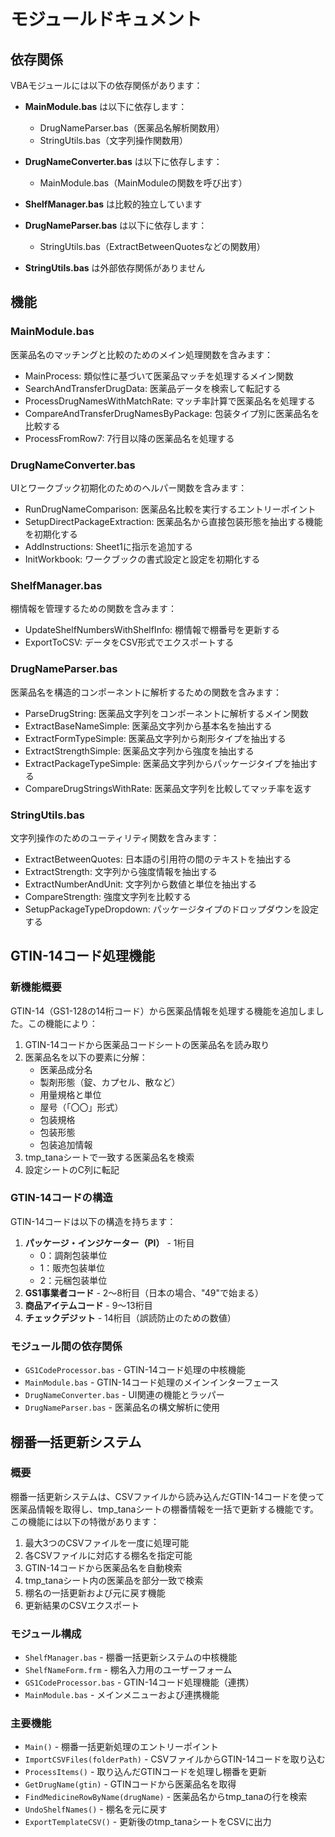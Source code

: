 # モジュールドキュメント

## 依存関係

VBAモジュールには以下の依存関係があります：

- **MainModule.bas** は以下に依存します：
  - DrugNameParser.bas（医薬品名解析関数用）
  - StringUtils.bas（文字列操作関数用）

- **DrugNameConverter.bas** は以下に依存します：
  - MainModule.bas（MainModuleの関数を呼び出す）

- **ShelfManager.bas** は比較的独立しています

- **DrugNameParser.bas** は以下に依存します：
  - StringUtils.bas（ExtractBetweenQuotesなどの関数用）

- **StringUtils.bas** は外部依存関係がありません

## 機能

### MainModule.bas
医薬品名のマッチングと比較のためのメイン処理関数を含みます：
- MainProcess: 類似性に基づいて医薬品マッチを処理するメイン関数
- SearchAndTransferDrugData: 医薬品データを検索して転記する
- ProcessDrugNamesWithMatchRate: マッチ率計算で医薬品名を処理する
- CompareAndTransferDrugNamesByPackage: 包装タイプ別に医薬品名を比較する
- ProcessFromRow7: 7行目以降の医薬品名を処理する

### DrugNameConverter.bas
UIとワークブック初期化のためのヘルパー関数を含みます：
- RunDrugNameComparison: 医薬品名比較を実行するエントリーポイント
- SetupDirectPackageExtraction: 医薬品名から直接包装形態を抽出する機能を初期化する
- AddInstructions: Sheet1に指示を追加する
- InitWorkbook: ワークブックの書式設定と設定を初期化する

### ShelfManager.bas
棚情報を管理するための関数を含みます：
- UpdateShelfNumbersWithShelfInfo: 棚情報で棚番号を更新する
- ExportToCSV: データをCSV形式でエクスポートする

### DrugNameParser.bas
医薬品名を構造的コンポーネントに解析するための関数を含みます：
- ParseDrugString: 医薬品文字列をコンポーネントに解析するメイン関数
- ExtractBaseNameSimple: 医薬品文字列から基本名を抽出する
- ExtractFormTypeSimple: 医薬品文字列から剤形タイプを抽出する
- ExtractStrengthSimple: 医薬品文字列から強度を抽出する
- ExtractPackageTypeSimple: 医薬品文字列からパッケージタイプを抽出する
- CompareDrugStringsWithRate: 医薬品文字列を比較してマッチ率を返す

### StringUtils.bas
文字列操作のためのユーティリティ関数を含みます：
- ExtractBetweenQuotes: 日本語の引用符の間のテキストを抽出する
- ExtractStrength: 文字列から強度情報を抽出する
- ExtractNumberAndUnit: 文字列から数値と単位を抽出する
- CompareStrength: 強度文字列を比較する
- SetupPackageTypeDropdown: パッケージタイプのドロップダウンを設定する

## GTIN-14コード処理機能

### 新機能概要
GTIN-14（GS1-128の14桁コード）から医薬品情報を処理する機能を追加しました。この機能により：

1. GTIN-14コードから医薬品コードシートの医薬品名を読み取り
2. 医薬品名を以下の要素に分解：
   - 医薬品成分名
   - 製剤形態（錠、カプセル、散など）
   - 用量規格と単位
   - 屋号（「〇〇」形式）
   - 包装規格
   - 包装形態
   - 包装追加情報
3. tmp_tanaシートで一致する医薬品名を検索
4. 設定シートのC列に転記

### GTIN-14コードの構造
GTIN-14コードは以下の構造を持ちます：
1. **パッケージ・インジケーター（PI）** - 1桁目
   - 0：調剤包装単位
   - 1：販売包装単位
   - 2：元梱包装単位
2. **GS1事業者コード** - 2～8桁目（日本の場合、"49"で始まる）
3. **商品アイテムコード** - 9～13桁目
4. **チェックデジット** - 14桁目（誤読防止のための数値）

### モジュール間の依存関係
- `GS1CodeProcessor.bas` - GTIN-14コード処理の中核機能
- `MainModule.bas` - GTIN-14コード処理のメインインターフェース
- `DrugNameConverter.bas` - UI関連の機能とラッパー
- `DrugNameParser.bas` - 医薬品名の構文解析に使用

## 棚番一括更新システム

### 概要
棚番一括更新システムは、CSVファイルから読み込んだGTIN-14コードを使って医薬品情報を取得し、tmp_tanaシートの棚番情報を一括で更新する機能です。この機能には以下の特徴があります：

1. 最大3つのCSVファイルを一度に処理可能
2. 各CSVファイルに対応する棚名を指定可能
3. GTIN-14コードから医薬品名を自動検索
4. tmp_tanaシート内の医薬品を部分一致で検索
5. 棚名の一括更新および元に戻す機能
6. 更新結果のCSVエクスポート

### モジュール構成
- `ShelfManager.bas` - 棚番一括更新システムの中核機能
- `ShelfNameForm.frm` - 棚名入力用のユーザーフォーム
- `GS1CodeProcessor.bas` - GTIN-14コード処理機能（連携）
- `MainModule.bas` - メインメニューおよび連携機能

### 主要機能
- `Main()` - 棚番一括更新処理のエントリーポイント
- `ImportCSVFiles(folderPath)` - CSVファイルからGTIN-14コードを取り込む
- `ProcessItems()` - 取り込んだGTINコードを処理し棚番を更新
- `GetDrugName(gtin)` - GTINコードから医薬品名を取得
- `FindMedicineRowByName(drugName)` - 医薬品名からtmp_tanaの行を検索
- `UndoShelfNames()` - 棚名を元に戻す
- `ExportTemplateCSV()` - 更新後のtmp_tanaシートをCSVに出力
